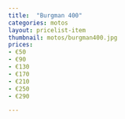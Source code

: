 ```yaml
---
title:  "Burgman 400"
categories: motos
layout: pricelist-item
thumbnail: motos/burgman400.jpg
prices:
- €50
- €90
- €130
- €170
- €210
- €250
- €290

---
```





